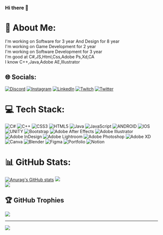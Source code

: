 ### Hi there 👋
# 💫 About Me:
I'm working on Software for 3 year And Design for 8 year<br>I'm working on Game Development for 2 year<br>I'm working on Software Development for 3 year<br>I'm good at C#,JS,Html,Css,Adobe Ps,Xd,CA<br>I know C++,Java,Adobe AE,Illustrator


## 🌐 Socials:
[![Discord](https://img.shields.io/badge/Discord-%237289DA.svg?logo=discord&logoColor=white)](https://discord.gg/hamzaali) [![Instagram](https://img.shields.io/badge/Instagram-%23E4405F.svg?logo=Instagram&logoColor=white)](https://instagram.com/https://www.linkedin.com/in/hamza-cang%C3%B6z-662410245/) [![LinkedIn](https://img.shields.io/badge/LinkedIn-%230077B5.svg?logo=linkedin&logoColor=white)](https://linkedin.com/in/https://www.linkedin.com/in/hamza-cang%C3%B6z-662410245/) [![Twitch](https://img.shields.io/badge/Twitch-%239146FF.svg?logo=Twitch&logoColor=white)](https://twitch.tv/muhammedalihamza) [![Twitter](https://img.shields.io/badge/Twitter-%231DA1F2.svg?logo=Twitter&logoColor=white)](https://twitter.com/https://twitter.com/MAHCangoz) 

# 💻 Tech Stack:
![C#](https://img.shields.io/badge/c%23-%23239120.svg?style=for-the-badge&logo=c-sharp&logoColor=white) ![C++](https://img.shields.io/badge/c++-%2300599C.svg?style=for-the-badge&logo=c%2B%2B&logoColor=white) ![CSS3](https://img.shields.io/badge/css3-%231572B6.svg?style=for-the-badge&logo=css3&logoColor=white) ![HTML5](https://img.shields.io/badge/html5-%23E34F26.svg?style=for-the-badge&logo=html5&logoColor=white) ![Java](https://img.shields.io/badge/java-%23ED8B00.svg?style=for-the-badge&logo=java&logoColor=white) ![JavaScript](https://img.shields.io/badge/javascript-%23323330.svg?style=for-the-badge&logo=javascript&logoColor=%23F7DF1E) ![ANDROID](https://img.shields.io/badge/android-%2320232a.svg?style=for-the-badge&logo=android&logoColor=%a4c639) ![IOS](https://img.shields.io/badge/IOS-%2320232a.svg?style=for-the-badge&logo=apple&logoColor=white) ![UNITY](https://img.shields.io/badge/Unity-%2320232a.svg?style=for-the-badge&logo=unity&logoColor=white) ![Bootstrap](https://img.shields.io/badge/bootstrap-%23563D7C.svg?style=for-the-badge&logo=bootstrap&logoColor=white) ![Adobe After Effects](https://img.shields.io/badge/Adobe%20After%20Effects-9999FF.svg?style=for-the-badge&logo=Adobe%20After%20Effects&logoColor=white) ![Adobe Illustrator](https://img.shields.io/badge/adobeillustrator-%23FF9A00.svg?style=for-the-badge&logo=adobeillustrator&logoColor=white) ![Adobe InDesign](https://img.shields.io/badge/Adobe%20InDesign-49021F?style=for-the-badge&logo=adobeindesign&logoColor=white) ![Adobe Lightroom](https://img.shields.io/badge/Adobe%20Lightroom-31A8FF.svg?style=for-the-badge&logo=Adobe%20Lightroom&logoColor=white) ![Adobe Photoshop](https://img.shields.io/badge/adobephotoshop-%2331A8FF.svg?style=for-the-badge&logo=adobephotoshop&logoColor=white) ![Adobe XD](https://img.shields.io/badge/Adobe%20XD-470137?style=for-the-badge&logo=Adobe%20XD&logoColor=#FF61F6) ![Canva](https://img.shields.io/badge/Canva-%2300C4CC.svg?style=for-the-badge&logo=Canva&logoColor=white) ![Blender](https://img.shields.io/badge/blender-%23F5792A.svg?style=for-the-badge&logo=blender&logoColor=white) 	![Figma](https://img.shields.io/badge/figma-%23F24E1E.svg?style=for-the-badge&logo=figma&logoColor=white) ![Portfolio](https://img.shields.io/badge/Portfolio-%23000000.svg?style=for-the-badge&logo=firefox&logoColor=#FF7139) ![Notion](https://img.shields.io/badge/Notion-%23000000.svg?style=for-the-badge&logo=notion&logoColor=white)
# 📊 GitHub Stats:
[![Anurag's GitHub stats](https://github-readme-stats.vercel.app/api?username=muhammedalihamza)](https://github.com/anuraghazra/github-readme-stats)
![](https://github-readme-streak-stats.herokuapp.com/?user=muhammedalihamza&theme=dark&hide_border=false)<br/>
![](https://github-readme-stats.vercel.app/api/top-langs/?username=muhammedalihamza&theme=dark&hide_border=false&include_all_commits=false&count_private=false&layout=compact)

## 🏆 GitHub Trophies
![](https://github-profile-trophy.vercel.app/?username=muhammedalihamza&theme=radical&no-frame=false&no-bg=false&margin-w=4)

---
[![](https://visitcount.itsvg.in/api?id=muhammedalihamza&icon=0&color=1)](https://visitcount.itsvg.in)

<!-- Proudly created with GPRM ( https://gprm.itsvg.in ) -->
